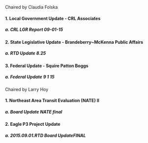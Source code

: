 Chaired by Claudia Folska

#### 1. Local Government Update - CRL Associates

##### a. CRL LGR Report 09-01-15

#### 2. State Legislative Update - Brandeberry~McKenna Public Affairs

##### a. RTD Update 8.25

#### 3. Federal Update - Squire Patton Boggs

##### a. Federal Update 9 1 15

Chaired by Larry Hoy

#### 1. Northeast Area Transit Evaluation (NATE) II

##### a. Board Update NATE final

#### 2. Eagle P3 Project Update

##### a. 2015.09.01.RTD Board UpdateFINAL